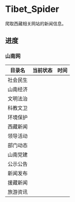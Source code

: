 # Tibet_Spider
爬取西藏相关网站的新闻信息。
## 进度
### 山南网

| 目录名 | 当前状态 | 时间 |
| :---: | :------: | :------: |
| 社会民生 |   |    |
| 山南经济 |   |    |
| 文明法治 |   |    |
| 科教文卫 |   |    |
| 环境保护 |   |    |
| 西藏新闻 |   |    |
| 领导活动 |   |    |
| 部门动态 |   |    |
| 山南党建 |   |    |
| 公示公告 |   |    |
| 新闻发布 |   |    |
| 援藏新闻 |   |    |
| 旅游资讯 |   |    |



